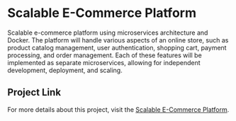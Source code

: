 # Scalable E-Commerce Platform

Scalable e-commerce platform using microservices architecture and Docker. The platform will handle various aspects of an online store, such as product catalog management, user authentication, shopping cart, payment processing, and order management. Each of these features will be implemented as separate microservices, allowing for independent development, deployment, and scaling.


## Project Link
For more details about this project, visit the [Scalable E-Commerce Platform](https://roadmap.sh/projects/scalable-ecommerce-platform).
